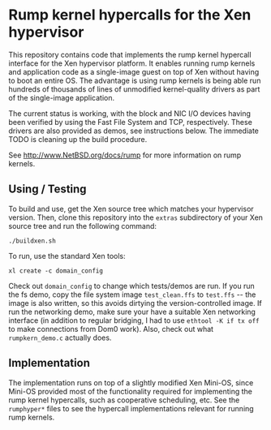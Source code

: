 Rump kernel hypercalls for the Xen hypervisor
=============================================

This repository contains code that implements the rump kernel hypercall
interface for the Xen hypervisor platform.  It enables running rump
kernels and application code as a single-image guest on top of Xen
without having to boot an entire OS.  The advantage is using rump
kernels is being able run hundreds of thousands of lines of unmodified
kernel-quality drivers as part of the single-image application.

The current status is working, with the block and NIC I/O devices having
been verified by using the Fast File System and TCP, respectively.
These drivers are also provided as demos, see instructions below.
The immediate TODO is cleaning up the build procedure.

See http://www.NetBSD.org/docs/rump for more information on rump kernels.


Using / Testing
---------------

To build and use, get the Xen source tree which matches your hypervisor
version.  Then, clone this repository into the `extras` subdirectory
of your Xen source tree and run the following command:

	./buildxen.sh

To run, use the standard Xen tools:

	xl create -c domain_config

Check out `domain_config` to change which tests/demos are run.
If you run the fs demo, copy the file system image
`test_clean.ffs` to `test.ffs` -- the image is also written, so this
avoids dirtying the version-controlled image.  If run the
networking demo, make sure your have a suitable Xen networking interface
(in addition to regular bridging, I had to use `ethtool -K if tx off` to
make connections from Dom0 work).  Also, check out what `rumpkern_demo.c`
actually does.


Implementation
--------------

The implementation runs on top of a slightly modified Xen Mini-OS, since
Mini-OS provided most of the functionality required for implementing the
rump kernel hypercalls, such as cooperative scheduling, etc.  See the
`rumphyper*` files to see the hypercall implementations relevant for
running rump kernels.
